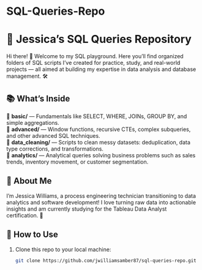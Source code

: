 # SQL-Queries-Repo
# 💾 Jessica’s SQL Queries Repository

Hi there! 👋 Welcome to my SQL playground. Here you’ll find organized folders of SQL scripts I’ve created for practice, study, and real-world projects — all aimed at building my expertise in data analysis and database management. 🛠️

## 📚 What’s Inside

🔹 **basic/** — Fundamentals like SELECT, WHERE, JOINs, GROUP BY, and simple aggregations.  
🔹 **advanced/** — Window functions, recursive CTEs, complex subqueries, and other advanced SQL techniques.  
🔹 **data_cleaning/** — Scripts to clean messy datasets: deduplication, data type corrections, and transformations.  
🔹 **analytics/** — Analytical queries solving business problems such as sales trends, inventory movement, or customer segmentation.

## 🎨 About Me

I’m Jessica Williams, a process engineering technician transitioning to data analytics and software development! I love turning raw data into actionable insights and am currently studying for the Tableau Data Analyst certification. 🌟

## 🚀 How to Use

1. Clone this repo to your local machine:
   ```bash
   git clone https://github.com/jwilliamsamber87/sql-queries-repo.git

